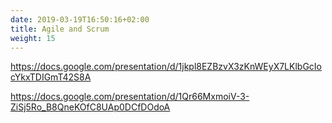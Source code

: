 ```yaml
---
date: 2019-03-19T16:50:16+02:00
title: Agile and Scrum
weight: 15
---
```


https://docs.google.com/presentation/d/1jkpl8EZBzvX3zKnWEyX7LKlbGcIocYkxTDIGmT42S8A

https://docs.google.com/presentation/d/1Qr66MxmoiV-3-ZiSj5Ro_B8QneKOfC8UAp0DCfDOdoA